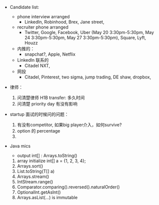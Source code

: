 - Candidate list:
	- phone interview arranged
		- LinkedIn, Robinhood, Brex, Jane street, 
	- recruiter phone arranged
		- Twitter, Google, Facebook, Uber (May 20 3:30pm-5:30pm, May 24 3:30pm-5:30pm, May 27 3:30pm-5:30pm), Square, Lyft, Houzz
	- 内推的：
	 	- snapchat?, Apple, Netflix
	- LinkedIn 联系的
		- Citadel NXT,
	- 网投
		- Citadel, Pinterest, two sigma, jump trading, DE shaw, dropbox, 

- 律师：
	1. 问清楚律师 H1B transfer: 多久时间
	2. 问清楚 priority day 有没有影响

- startup 面试的时候问的问题：
	1. 有没有competitor, 如果big player介入，如何survive?
	2. option 的 percentage
	3. 
- Java mics
	- output int[] : Arrays.toString()
	1. array initialize int[] a = {1, 2, 3, 4};
	3. Arrays.sort()
	5. List.toString(T[] a) 
	6. Arrays.stream()
	7. IntStream.range()
	8. Comparator.comparing().reversed().naturalOrder()
	9. OptionalInt.getAsInt()
	10. Arrays.asList(...) is immutable
